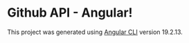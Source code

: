 # Github API - Angular!

This project was generated using [Angular CLI](https://github.com/angular/angular-cli) version 19.2.13.